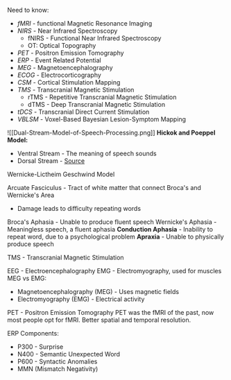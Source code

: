 


Need to know:
- *fMRI* - functional Magnetic Resonance Imaging
- *NIRS* - Near Infrared Spectroscopy
	- fNIRS - Functional Near Infrared Spectroscopy
	- OT: Optical Topography
- *PET* - Positron Emission Tomography
- *ERP* - Event Related Potential
- *MEG* - Magnetoencephalography
- *ECOG* - Electrocorticography
- *CSM* - Cortical Stimulation Mapping
- *TMS* - Transcranial Magnetic Stimulation
	- rTMS - Repetitive Transcranial Magnetic Stimulation
	- dTMS - Deep Transcranial Magnetic Stimulation
- *tDCS* - Transcranial Direct Current Stimulation
- *VBLSM* - Voxel-Based Bayesian Lesion-Symptom Mapping


![[Dual-Stream-Model-of-Speech-Processing.png]]
**Hickok and Poeppel Model:**
- Ventral Stream - The meaning of speech sounds
- Dorsal Stream - 
[Source](https://ssl2.cms.fu-berlin.de/geisteswissenschaften/v/brainlang/PM_Intranet/Neurobiology-of-Language/HickokPoeppel2016HBNBL_speechperception.pdf)

Wernicke-Lictheim Geschwind Model


Arcuate Fasciculus - Tract of white matter that connect Broca's and Wernicke's Area
- Damage leads to difficulty repeating words

Broca's Aphasia - Unable to produce fluent speech
Wernicke's Aphasia - Meaningless speech, a fluent aphasia
**Conduction Aphasia** - Inability to repeat word, due to a psychological problem
 **Apraxia** - Unable to physically produce speech

TMS - Transcranial Magnetic Stimulation

EEG - Electroencephalography
EMG - Electromyography, used for muscles
MEG vs EMG:
- Magnetoencephalography (MEG) - Uses magnetic fields
- Electromyography (EMG) - Electrical activity

PET - Positron Emission Tomography
PET was the fMRI of the past, now most people opt for fMRI. Better spatial and temporal resolution. 


ERP Components:
- P300 - Surprise
- N400 - Semantic Unexpected Word
- P600 - Syntactic Anomalies
- MMN (Mismatch Negativity)